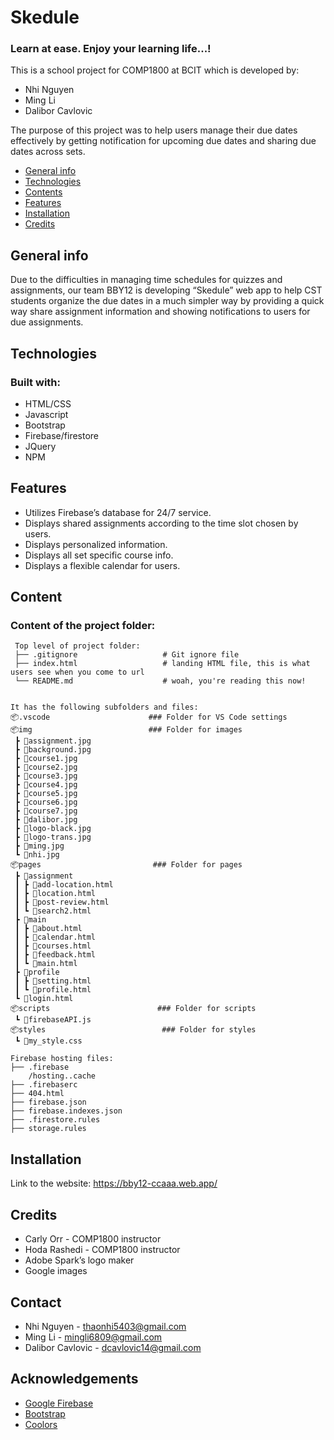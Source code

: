 # Skedule #
### Learn at ease. Enjoy your learning life...! ###
This is a school project for COMP1800 at BCIT which is developed by:
- Nhi Nguyen
- Ming Li
- Dalibor Cavlovic

The purpose of this project was to help users manage their due dates effectively by getting notification for upcoming due dates and sharing due dates across sets.

* [General info](#general-info)
* [Technologies](#technologies)
* [Contents](#content)
* [Features](#features)
* [Installation](#installation)
* [Credits](#credits)

## General info 
Due to the difficulties in managing time schedules for quizzes and assignments, our team BBY12 is developing “Skedule” web app to help CST students organize the due dates in a much simpler way by
providing a quick way share assignment information and showing notifications to users for due assignments.

## Technologies 
### Built with: ###
- HTML/CSS
- Javascript
- Bootstrap
- Firebase/firestore
- JQuery
- NPM

## Features 
- Utilizes Firebase’s database for 24/7 service.
- Displays shared assignments according to the time slot chosen by users.
- Displays personalized information.
- Displays all set specific course info.
- Displays a flexible calendar for users.

## Content 
### Content of the project folder: ###

```
 Top level of project folder: 
 ├── .gitignore                   # Git ignore file
 ├── index.html                   # landing HTML file, this is what users see when you come to url
 └── README.md                    # woah, you're reading this now!


It has the following subfolders and files:
📦.vscode                      ### Folder for VS Code settings
📦img                          ### Folder for images
 ┣ 📜assignment.jpg
 ┣ 📜background.jpg
 ┣ 📜course1.jpg
 ┣ 📜course2.jpg
 ┣ 📜course3.jpg
 ┣ 📜course4.jpg
 ┣ 📜course5.jpg
 ┣ 📜course6.jpg
 ┣ 📜course7.jpg
 ┣ 📜dalibor.jpg
 ┣ 📜logo-black.jpg
 ┣ 📜logo-trans.jpg
 ┣ 📜ming.jpg
 ┗ 📜nhi.jpg
📦pages                         ### Folder for pages
 ┣ 📂assignment
 ┃ ┣ 📜add-location.html
 ┃ ┣ 📜location.html
 ┃ ┣ 📜post-review.html
 ┃ ┗ 📜search2.html
 ┣ 📂main
 ┃ ┣ 📜about.html
 ┃ ┣ 📜calendar.html
 ┃ ┣ 📜courses.html
 ┃ ┣ 📜feedback.html
 ┃ ┗ 📜main.html
 ┣ 📂profile
 ┃ ┣ 📜setting.html
 ┃ ┗ 📜profile.html
 ┗ 📜login.html
📦scripts                        ### Folder for scripts
 ┗ 📜firebaseAPI.js
📦styles                          ### Folder for styles
 ┗ 📜my_style.css

Firebase hosting files: 
├── .firebase
	/hosting..cache
├── .firebaserc
├── 404.html
├── firebase.json
├── firebase.indexes.json
├── .firestore.rules
├── storage.rules

```

## Installation 
Link to the website:
https://bby12-ccaaa.web.app/

## Credits 
- Carly Orr - COMP1800 instructor 
- Hoda Rashedi - COMP1800 instructor
- Adobe Spark’s logo maker
- Google images

## Contact 
* Nhi Nguyen - thaonhi5403@gmail.com
* Ming Li - mingli6809@gmail.com
* Dalibor Cavlovic - dcavlovic14@gmail.com

## Acknowledgements 
* <a href="https://firebase.google.com/">Google Firebase</a>
* <a href="https://getbootstrap.com/">Bootstrap</a>
* <a href="https://coolors.co">Coolors</a>
